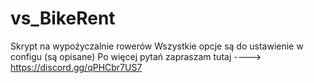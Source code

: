 # vs_BikeRent

Skrypt na wypożyczalnie rowerów 
Wszystkie opcje są do ustawienie w configu (są opisane)
Po więcej pytań zapraszam tutaj ---->  https://discord.gg/qPHCbr7US7
